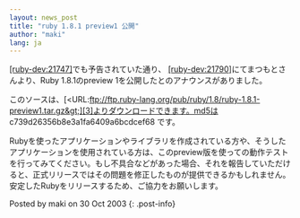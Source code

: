 ```yaml
---
layout: news_post
title: "ruby 1.8.1 preview1 公開"
author: "maki"
lang: ja
---
```


[\[ruby-dev:21747\]][1]でも予告されていた通り、
[\[ruby-dev:21790\]][2]にてまつもとさんより、Ruby 1.8.1のpreview
1を公開したとのアナウンスがありました。

このソースは、[&lt;URL:ftp://ftp.ruby-lang.org/pub/ruby/1.8/ruby-1.8.1-preview1.tar.gz&gt;][3]よりダウンロードできます。md5は
c739d26356b8e3a1fa6409a6bcdcef68 です。

Rubyを使ったアプリケーションやライブラリを作成されている方や、そうしたアプリケーションを使用されている方は、このpreview版を使っての動作テストを行ってみてください。もし不具合などがあった場合、それを報告していただけると、正式リリースではその問題を修正したものが提供できるかもしれません。
安定したRubyをリリースするため、ご協力をお願いします。

Posted by maki on 30 Oct 2003
{: .post-info}



[1]: http://blade.nagaokaut.ac.jp/cgi-bin/scat.rb/ruby/ruby-dev/21747 
[2]: http://blade.nagaokaut.ac.jp/cgi-bin/scat.rb/ruby/ruby-dev/21790 
[3]: ftp://ftp.ruby-lang.org/pub/ruby/1.8/ruby-1.8.1-preview1.tar.gz 
